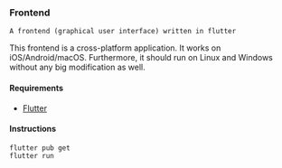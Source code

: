 ### Frontend
    A frontend (graphical user interface) written in flutter

This frontend is a cross-platform application.
It works on iOS/Android/macOS.
Furthermore, it should run on Linux and Windows without any big modification as well.

#### Requirements
- [Flutter](https://flutter.dev)

#### Instructions
```shell
flutter pub get
flutter run
```
